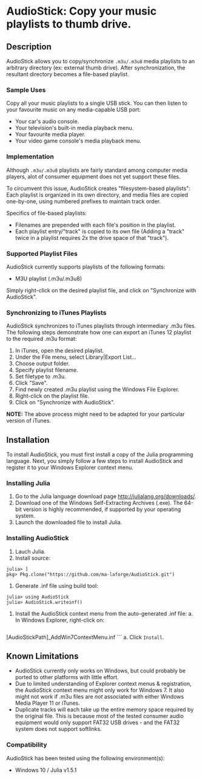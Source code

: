 # AudioStick: Copy your music playlists to thumb drive.

## Description
AudioStick allows you to copy/synchronize `.m3u/.m3u8` media playlists to
an arbitrary directory (ex: external thumb drive). After synchronization,
the resultant directory becomes a file-based playlist.

### Sample Uses
Copy all your music playlists to a single USB stick.  You can then listen to
your favourite music on any media-capable USB port:

 - Your car's audio console.
 - Your television's built-in media playback menu.
 - Your favourite media player.
 - Your video game console's media playback menu.

### Implementation
Although `.m3u/.m3u8` playlists are fairly standard among computer media
players, alot of consumer equipment does not yet support these files.

To circumvent this issue, AudioStick creates "filesystem-based playlists":
Each playlist is organized in its own directory, and media files are copied
one-by-one, using numbered prefixes to maintain track order.

Specifics of file-based playlists:
 - Filenames are prepended with each file's position in the playlist.
 - Each playlist entry/"track" is copied to its own file (Adding a "track"
   twice in a playlist requires 2x the drive space of that "track").

### Supported Playlist Files
AudioStick currently supports playlists of the following formats:

 - M3U playlist (.m3u/.m3u8)

Simply right-click on the desired playlist file, and click on
"Synchronize with AudioStick".

### Synchronizing to iTunes Playlists
AudioStick synchronizes to iTunes playlists through intermediary .m3u files.
The following steps demonstrate how one can export an iTunes 12 playlist to
the required .m3u format:

 1. In iTunes, open the desired playlist.
 1. Under the File menu, select Library|Export List...
 1. Choose output folder.
 1. Specify playlist filename.
 1. Set filetype to .m3u.
 1. Click "Save".
 1. Find newly created .m3u playlist using the Windows File Explorer.
 1. Right-click on the playlist file.
 1. Click on "Synchronize with AudioStick".


**NOTE:** The above process might need to be adapted for your particular
version of iTunes.

## Installation
To install AudioStick, you must first install a copy of the Julia programming
language.  Next, you simply follow a few steps to install AudioStick and
register it to your Windows Explorer context menu.

### Installing Julia

 1. Go to the Julia language download page <http://julialang.org/downloads/>.
 1. Download one of the Windows Self-Extracting Archives (.exe).  The 64-bit version is highly recommended, if supported by your operating system.
 1. Launch the downloaded file to install Julia.

### Installing AudioStick

 1. Lauch Julia.
 1. Install source:
 ```
julia> ]
pkg> Pkg.clone("https://github.com/ma-laforge/AudioStick.git")
 ```
 1. Generate .inf file using build tool:
 ```
julia> using AudioStick
julia> AudioStick.writeinf()
 ```
 1. Install the AudioStick context menu from the auto-generated .inf file:
    a. In Windows Explorer, right-click on:
    ```
[AudioStickPath]\_AddWin7ContextMenu.inf
    ```
    a. Click `Install`.

## Known Limitations

 - AudioStick currently only works on Windows, but could probably be ported to
   other platforms with little effort.
 - Due to limited understanding of Explorer context menus & registration, the
   AudioStick context menu might only work for Windows 7.  It also might not
   work if .m3u files are *not* associated with either Windows Media Player 11
   or iTunes.
 - Duplicate tracks will each take up the entire memory space required by the
   original file.  This is because most of the tested consumer audio equipment
   would only support FAT32 USB drives - and the FAT32 system does not support
   softlinks.

### Compatibility

AudioStick has been tested using the following environment(s):

 - Windows 10 / Julia v1.5.1
